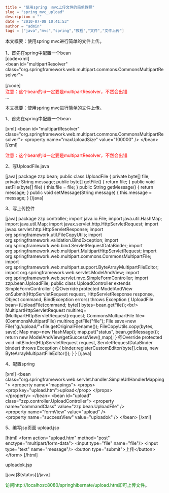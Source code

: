 ```toml
title = "使用spring  mvc上传文件的简单教程"
slug = "spring_mvc_upload"
description = ""
date = "2010-07-08 10:41:53"
author = "admin"
tags = ["java","mvc","spring","教程","文件","文件上传"]
```

本文概要：使用spring mvc进行简单的文件上传。<br/><br/>1、首先在spring中配置一个bean<br/>[code=xml]<br/><bean id="multipartResolver"<br/>		class="org.springframework.web.multipart.commons.CommonsMultipartResolver"><br/>		<property name="maxUploadSize" value="100000" />	</bean><br/>[/code]<br/><font color="Red">注意：这个bean的id一定要是multipartResolver，不然会出错</font><br/>...


<!--more-->

本文概要：使用spring mvc进行简单的文件上传。

1、首先在spring中配置一个bean

[xml]
&lt;bean id=&quot;multipartResolver&quot;
		class=&quot;org.springframework.web.multipart.commons.CommonsMultipartResolver&quot;&gt;
		&lt;property name=&quot;maxUploadSize&quot; value=&quot;100000&quot; /&gt;	&lt;/bean&gt;
[/xml]


<span style="color: red;">注意：这个bean的id一定要是multipartResolver，不然会出错</span>

2、写UploadFile.java

[java]
package zzp.bean;
public class UploadFile {
	private byte[] file;
	private String message;
	public byte[] getFile() {
		return file;
	}
	public void setFile(byte[] file) {
		this.file = file;
	}
	public String getMessage() {
		return message;
	}
	public void setMessage(String message) {
		this.message = message;
	}
[/java]



3、写上传控件

[java]
package zzp.controller;
import java.io.File;
import java.util.HashMap;
import java.util.Map;
import javax.servlet.http.HttpServletRequest;
import javax.servlet.http.HttpServletResponse;
import org.springframework.util.FileCopyUtils;
import org.springframework.validation.BindException;
import org.springframework.web.bind.ServletRequestDataBinder;
import org.springframework.web.multipart.MultipartHttpServletRequest;
import org.springframework.web.multipart.commons.CommonsMultipartFile;
import org.springframework.web.multipart.support.ByteArrayMultipartFileEditor;
import org.springframework.web.servlet.ModelAndView;
import org.springframework.web.servlet.mvc.SimpleFormController;
import zzp.bean.UploadFile;
public class UploadController extends SimpleFormController {
	@Override
	protected ModelAndView onSubmit(HttpServletRequest request,
			HttpServletResponse response, Object command, BindException errors)
			throws Exception {
		UploadFile bean=(UploadFile)command;
		byte[] bytes=bean.getFile();&lt;br/&gt;		
		MultipartHttpServletRequest multireq=(MultipartHttpServletRequest)request;
		CommonsMultipartFile file=(CommonsMultipartFile) multireq.getFile(&quot;file&quot;);
		File save=new File(&quot;g:/upload/&quot;+file.getOriginalFilename());
		FileCopyUtils.copy(bytes, save);
		Map map=new HashMap();
		map.put(&quot;status&quot;, bean.getMessage());
		return new ModelAndView(getSuccessView(),map);
	}
	@Override
	protected void initBinder(HttpServletRequest request,
			ServletRequestDataBinder binder) throws Exception {
		binder.registerCustomEditor(byte[].class, new ByteArrayMultipartFileEditor());
	}
}
[/java]



4、配置spring

[xml]
&lt;bean class=&quot;org.springframework.web.servlet.handler.SimpleUrlHandlerMapping&quot;&gt;
		&lt;property name=&quot;mappings&quot;&gt;
			&lt;props&gt;	
			&lt;prop key=&quot;upload.htm&quot;&gt;upload&lt;/prop&gt;
			&lt;/props&gt;	
	&lt;/property&gt;	&lt;/bean&gt;
	&lt;bean id=&quot;upload&quot; class=&quot;zzp.controller.UploadController&quot;&gt;
		&lt;property name=&quot;commandClass&quot; value=&quot;zzp.bean.UploadFile&quot; /&gt;	
	&lt;property name=&quot;formView&quot; value=&quot;upload&quot; /&gt;	
	&lt;property name=&quot;successView&quot; value=&quot;uploadok&quot; /&gt;	&lt;/bean&gt;
[/xml]



5、编写jsp页面
upload.jsp

[html]
&lt;form action=&quot;upload.htm&quot; method=&quot;post&quot; enctype=&quot;multipart/form-data&quot;&gt;
&lt;input type=&quot;file&quot; name=&quot;file&quot;/&gt;
&lt;input type=&quot;text&quot; name=&quot;message&quot;/&gt;
&lt;button type=&quot;submit&quot;&gt;上传&lt;/button&gt;
&lt;/form&gt;
[/html]



uploadok.jsp

[java]${status}[/java]



<span style="color: green;">访问http://localhost:8080/springhibernate/upload.htm即可上传文件</span>。

&nbsp;